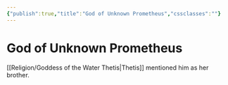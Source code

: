 ```yaml
---
{"publish":true,"title":"God of Unknown Prometheus","cssclasses":""}
---
```


# God of Unknown Prometheus

[[Religion/Goddess of the Water Thetis\|Thetis]] mentioned him as her brother. 